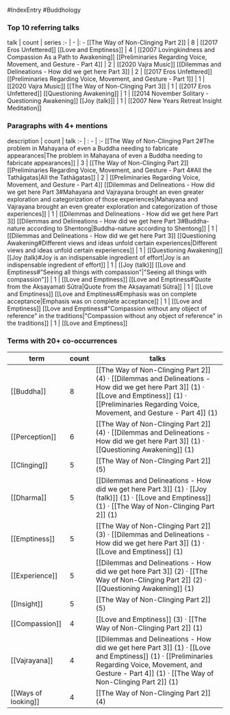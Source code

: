 #IndexEntry #Buddhology

### Top 10 referring talks
talk | count | series
:- | - |: -
[[The Way of Non-Clinging Part 2]] | 8 | [[2017 Eros Unfettered]]
[[Love and Emptiness]] | 4 | [[2007 Lovingkindness and Compassion As a Path to Awakening]]
[[Preliminaries Regarding Voice, Movement, and Gesture - Part 4]] | 2 | [[2020 Vajra Music]]
[[Dilemmas and Delineations - How did we get here Part 3]] | 2 | [[2017 Eros Unfettered]]
[[Preliminaries Regarding Voice, Movement, and Gesture - Part 1]] | 1 | [[2020 Vajra Music]]
[[The Way of Non-Clinging Part 3]] | 1 | [[2017 Eros Unfettered]]
[[Questioning Awakening]] | 1 | [[2014 November Solitary - Questioning Awakening]]
[[Joy (talk)]] | 1 | [[2007 New Years Retreat Insight Meditation]]

### Paragraphs with 4+ mentions
description | count | talk
:- | : - | :-
[[The Way of Non-Clinging Part 2#The problem in Mahayana of even a Buddha needing to fabricate appearances\|The problem in Mahayana of even a Buddha needing to fabricate appearances]] | 3 | [[The Way of Non-Clinging Part 2]]
[[Preliminaries Regarding Voice, Movement, and Gesture - Part 4#All the Tathāgatas\|All the Tathāgatas]] | 2 | [[Preliminaries Regarding Voice, Movement, and Gesture - Part 4]]
[[Dilemmas and Delineations - How did we get here Part 3#Mahayana and Vajrayana brought an even greater exploration and categorization of those experiences\|Mahayana and Vajrayana brought an even greater exploration and categorization of those experiences]] | 1 | [[Dilemmas and Delineations - How did we get here Part 3]]
[[Dilemmas and Delineations - How did we get here Part 3#Buddha-nature according to Shentong\|Buddha-nature according to Shentong]] | 1 | [[Dilemmas and Delineations - How did we get here Part 3]]
[[Questioning Awakening#Different views and ideas unfold certain experiences\|Different views and ideas unfold certain experiences]] | 1 | [[Questioning Awakening]]
[[Joy (talk)#Joy is an indispensable ingredient of effort\|Joy is an indispensable ingredient of effort]] | 1 | [[Joy (talk)]]
[[Love and Emptiness#"Seeing all things with compassion"\|"Seeing all things with compassion"]] | 1 | [[Love and Emptiness]]
[[Love and Emptiness#Quote from the Akṣayamati Sūtra\|Quote from the Akṣayamati Sūtra]] | 1 | [[Love and Emptiness]]
[[Love and Emptiness#Emphasis was on complete acceptance\|Emphasis was on complete acceptance]] | 1 | [[Love and Emptiness]]
[[Love and Emptiness#"Compassion without any object of reference" in the traditions\|"Compassion without any object of reference" in the traditions]] | 1 | [[Love and Emptiness]]

### Terms with 20+ co-occurrences
term | count | talks
-|-|-
[[Buddha]] | 8 | <span class="counts">[[The Way of Non-Clinging Part 2]] (4) · [[Dilemmas and Delineations - How did we get here Part 3]] (1) · [[Love and Emptiness]] (1) · [[Preliminaries Regarding Voice, Movement, and Gesture - Part 4]] (1)</span> 
[[Perception]] | 6 | <span class="counts">[[The Way of Non-Clinging Part 2]] (4) · [[Dilemmas and Delineations - How did we get here Part 3]] (1) · [[Questioning Awakening]] (1)</span> 
[[Clinging]] | 5 | <span class="counts">[[The Way of Non-Clinging Part 2]] (5)</span> 
[[Dharma]] | 5 | <span class="counts">[[Dilemmas and Delineations - How did we get here Part 3]] (1) · [[Joy (talk)]] (1) · [[Love and Emptiness]] (1) · [[The Way of Non-Clinging Part 2]] (1)</span> 
[[Emptiness]] | 5 | <span class="counts">[[The Way of Non-Clinging Part 2]] (3) · [[Dilemmas and Delineations - How did we get here Part 3]] (1) · [[Love and Emptiness]] (1)</span> 
[[Experience]] | 5 | <span class="counts">[[Dilemmas and Delineations - How did we get here Part 3]] (2) · [[The Way of Non-Clinging Part 2]] (2) · [[Questioning Awakening]] (1)</span> 
[[Insight]] | 5 | <span class="counts">[[The Way of Non-Clinging Part 2]] (5)</span> 
[[Compassion]] | 4 | <span class="counts">[[Love and Emptiness]] (3) · [[The Way of Non-Clinging Part 2]] (1)</span> 
[[Vajrayana]] | 4 | <span class="counts">[[Dilemmas and Delineations - How did we get here Part 3]] (1) · [[Love and Emptiness]] (1) · [[Preliminaries Regarding Voice, Movement, and Gesture - Part 4]] (1) · [[The Way of Non-Clinging Part 2]] (1)</span> 
[[Ways of looking]] | 4 | <span class="counts">[[The Way of Non-Clinging Part 2]] (4)</span> 

